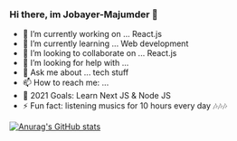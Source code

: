 ### Hi there, im Jobayer-Majumder 👋 


- 🔭 I’m currently working on ... React.js
- 🌱 I’m currently learning ... Web development
- 👯 I’m looking to collaborate on ... React.js
- 🤔 I’m looking for help with ... 
- 💬 Ask me about ... tech stuff
- 📫 How to reach me: ...
- 🥅 2021 Goals: Learn Next JS & Node JS
- ⚡ Fun fact: listening musics for 10 hours every day 🎶🎶🎶





[![Anurag's GitHub stats](https://github-readme-stats.vercel.app/api?username=Jobayer-Majumder)](https://github.com/anuraghazra/github-readme-stats)
